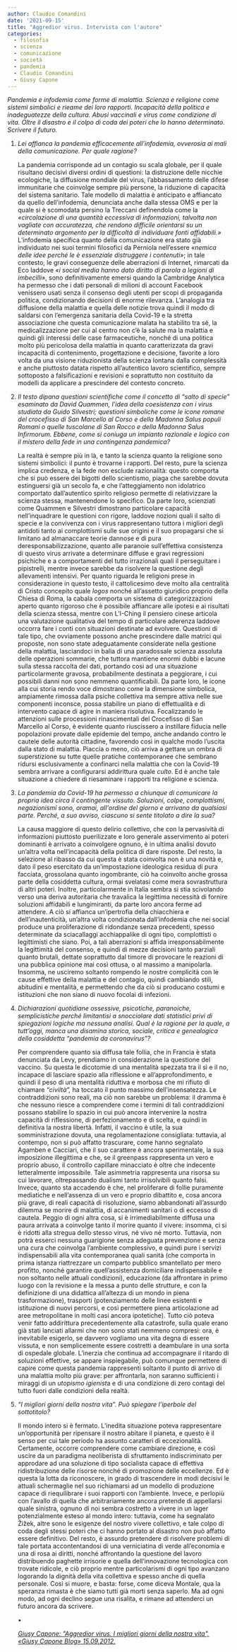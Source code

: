 ```yaml
---
author: Claudio Comandini
date: '2021-09-15'
title: "Aggredior virus. Intervista con l'autore"
categories:
  - filosofia
  - scienza
  - comunicazione
  - società
  - pandemia
  - Claudio Comandini
  - Giusy Capone
---
```


*Pandemia e infodemia come forme di malattia. Scienza e religione come sistemi simbolici e rieame dei loro rapporti. Incapacità della politica e inadeguatezze della cultura. Abusi vaccinali e virus come condizione di vita. Oltre il disastro e* *il colpo di coda dei poteri che lo hanno determinato. Scrivere il futuro.*

1.  *Lei affianca la pandemia efficacemente all’infodemia, ovverosia ai mali della comunicazione. Per quale ragione?*

    La pandemia corrisponde ad un contagio su scala globale, per il quale risultano decisivi diversi ordini di questioni: la distruzione delle nicchie ecologiche, la diffusione mondiale del virus, l’abbassamento delle difese immunitarie che coinvolge sempre più persone, la riduzione di capacità del sistema sanitario. Tale modello di malattia è anticipato e affiancato da quello dell’infodemia, denunciata anche dalla stessa OMS e per la quale si è scomodata persino la Treccani definendola come la *«circolazione di una quantità eccessiva di informazioni, talvolta non vagliate con accuratezza, che rendono difficile orientarsi su un determinato argomento per la difficoltà di individuare fonti affidabili.»* L’infodemia specifica quanto della comunicazione era stato già individuato nei suoi termini filosofici da Perniola nell’essere *«nemica delle idee perché le è essenziale distruggere i contenuti»*; in tale contesto, le gravi conseguenze delle aberrazioni di Internet, rimarcati da Eco laddove *«i social media hanno dato diritto di parola a legioni di imbecilli»*, sono definitivamente emersi quando la Cambridge Analytica ha permesso che i dati personali di milioni di account Facebook venissero usati senza il consenso degli utenti per scopi di propaganda politica, condizionando decisioni di enorme rilevanza. L’analogia tra diffusione della malattia e quella delle notizie trova quindi il modo di saldarsi con l’emergenza sanitaria della Covid-19 e la stretta associazione che questa comunicazione malata ha stabilito tra sé, la medicalizzazione per cui al centro non c’è la salute ma la malattia e quindi gli interessi delle case farmaceutiche, nonché di una politica molto più pericolosa della malattia in quanto caratterizzata da gravi incapacità di contenimento, progettazione e decisione, favorite a loro volta da una visione riduzionista della scienza lontana dalla complessità e anche piuttosto datata rispetto all’autentico lavoro scientifico, sempre sottoposto a falsificazioni e revisioni e soprattutto non costituito da modelli da applicare a prescindere del contesto concreto.

2.  *Il testo dipana questioni scientifiche come il concetto di “salto di specie” esaminato da David Quammen, l’idea della coesistenza con i virus studiata da Guido Silvestri; questioni simboliche come le icone romane del crocefisso di San Marcello al Corso e della Madonna Salus populi Romani o quelle tuscolane di San Rocco e della Madonna Salus Infirmorum. Ebbene, come si coniuga un impianto razionale e logico con il mistero della fede in una contingenza pandemica?*

    La realtà è sempre più in là, e tanto la scienza quanto la religione sono sistemi simbolici: il punto è trovarne i rapporti. Del resto, pure la scienza implica credenza, e la fede non esclude razionalità: questo comporta che si può essere dei bigotti dello scientismo, piaga che sarebbe dovuta estinguersi già un secolo fa, e che l’atteggiamento non idolatrico comportato dall’autentico spirito religioso permette di relativizzare la scienza stessa, mantenendone lo specifico. Da parte loro, scienziati come Quammen e Silvestri dimostrano particolare capacità nell’inquadrare le questioni con rigore, laddove nozioni quali il salto di specie e la convivenza con i virus rappresentano tuttora i migliori degli antidoti tanto ai complottismi sulle sue origini e il suo propagarsi che si limitano ad almanaccare teorie dannose e di pura deresponsabilizzazione, quanto alle paranoie sull’effettiva consistenza di questo virus arrivate a determinare diffuse e gravi regressioni psichiche e a comportamenti del tutto irrazionali quali il perseguitare i pipistrelli, mentre invece sarebbe da risolvere la questione degli allevamenti intensivi. Per quanto riguarda le religioni prese in considerazione in questo testo, il cattolicesimo deve molto alla centralità di Cristo concepito quale *logos* nonché all’assetto giuridico proprio della Chiesa di Roma, la cabala comporta un sistema di categorizzazioni aperto quanto rigoroso che è possibile affiancare alle ipotesi e ai risultati della scienza stessa, mentre con L’I-Ching il pensiero cinese articola una valutazione qualitativa del tempo di particolare aderenza laddove occorra fare i conti con situazioni destinate ad evolvere. Questioni di tale tipo, che ovviamente possono anche prescindere dalle matrici qui proposte, non sono state adeguatamente considerate nella gestione della malattia, lasciandoci in balia di una paradossale scienza assoluta delle operazioni sommarie, che tuttora mantiene enormi dubbi e lacune sulla stessa raccolta dei dati, portando così ad una situazione particolarmente gravosa, probabilmente destinata a peggiorare, i cui possibili danni non sono nemmeno quantificabili. Da parte loro, le icone alla cui storia rendo voce dimostrano come la dimensione simbolica, ampiamente rimossa dalla psiche collettiva ma sempre attiva nelle sue componenti inconsce, possa stabilire un piano di effettualità e di intervento capace di agire in maniera risolutiva. Focalizzando le attenzioni sulle processioni rinascimentali del Crocefisso di San Marcello al Corso, è evidente quanto riuscissero a instillare fiducia nelle popolazioni provate dalle epidemie del tempo, anche andando contro le cautele delle autorità cittadine, favorendo così in qualche modo l’uscita dalla stato di malattia. Piaccia o meno, ciò arriva a gettare un ombra di superstizione su tutte quelle pratiche contemporanee che sembrano ridursi esclusivamente a confinarci nella malattia che con la Covid-19 sembra arrivare a configurarsi addirittura quale *culto*. Ed è anche tale situazione a chiedere di riesaminare i rapporti tra religione e scienza.

3.  *La pandemia da Covid-19 ha permesso a chiunque di comunicare la propria idea circa il contingente vissuto. Soluzioni, colpe, complottismi, negazionismi sono, oramai, all'ordine del giorno e arrivano da qualsiasi parte. Perché, a suo avviso, ciascuno si sente titolato a dire la sua?*

    La causa maggiore di questo delirio collettivo, che con la pervasività di informazioni piuttosto puerilizzate e loro generale asservimento ai poteri dominanti è arrivato a coinvolgere ognuno, è in ultima analisi dovuto un’altra volta nell’incapacità della politica di dare risposte. Del resto, la selezione al ribasso da cui questa è stata coinvolta non è una novità e, dato il peso esercitato da un’impostazione ideologica residua di pura facciata, grossolana quanto ingombrante, ciò ha coinvolto anche grossa parte della cosiddetta cultura, ormai svelatasi come mera sovrastruttura di altri poteri. Inoltre, particolarmente in Italia sembra si stia scivolando verso una deriva autoritaria che travalica la legittima necessità di fornire soluzioni affidabili e lungimiranti, da parte loro ancora ferme ad attendere. A ciò si affianca un’ipertrofia della chiacchiera e dell’inautenticità, un’altra volta condizionata dall’infodemia che nei social produce una proliferazione di ridondanze senza precedenti, spesso determinate da sciacallaggi acchiappalike di ogni tipo, complottisti o legittimisti che siano. Poi, a tali aberrazioni si affida irresponsabilmente la legittimità del consenso, e quindi di mezze decisioni tanto parziali quanto brutali, dettate soprattutto dal timore di provocare le reazioni di una pubblica opinione mai così ottusa, o al massimo a manipolarla. Insomma, ne usciremo soltanto rompendo le nostre complicità con le cause effettive della malattia e del contagio, quindi cambiando stili, abitudini e mentalità, e permettendo che da ciò si producano costumi e istituzioni che non siano di nuovo focolai di infezioni.

4.  *Dichiarazioni quotidiane ossessive, psicotiche, paranoiche, semplicistiche perché limitantisi a snocciolare dati statistici privi di spiegazioni logiche ma nessuna analisi. Qual è la ragione per la quale, a tutt’oggi, manca una disamina storica, sociale, critica e genealogica della cosiddetta “pandemia da coronavirus”?*

    Per comprendere quanto sia diffusa tale follia, che in Francia è stata denunciata da Levy, prendiamo in considerazione la questione del vaccino. Su questa le dicotomie di una mentalità spezzata tra il sì e il no, incapace di lasciare spazio alla riflessione e all’approfondimento, e quindi il peso di una mentalità riduttiva e morbosa che mi rifiuto di chiamare *“civiltà”,* ha toccato il punto massimo dell’insensatezza. Le contraddizioni sono reali, ma ciò non sarebbe un problema: il dramma è che nessuno riesce a comprendere come i termini di tali contraddizioni possano stabilire lo spazio in cui può ancora intervenire la nostra capacità di riflessione, di perfezionamento e di scelta, e quindi in definitiva la nostra libertà. Infatti, il vaccino è utile, la sua somministrazione dovuta, una regolamentazione consigliata: tuttavia, al contempo, non si può affatto trascurare, come hanno segnalato Agamben e Cacciari, che il suo carattere è ancora sperimentale, la sua imposizione illegittima e che, se il greenpass rappresenta un vero e proprio abuso, il controllo capillare minacciato è oltre che indecente letteralmente impossibile. Tale asimmetria rappresenta una risorsa su cui lavorare, oltrepassando dualismi tanto irrisolvibili quanto falsi. Invece, quanto sta accadendo è che, nel proliferare di follie puramente mediatiche e nell’assenza di un vero e proprio dibattito e, cosa ancora più grave, di reali capacità di risoluzione, siamo abbandonati all’assurdo dilemma se morire di malattia, di accanimenti sanitari o di eccesso di cautela. Peggio di ogni altra cosa, si è irrimediabilmente diffusa una paura arrivata a coinvolge tanto il morire quanto il vivere: insomma, ci si è ridotti alla stregua dello stesso virus, né vivo né morto. Tuttavia, non potrà esserci nessuna guarigione senza adeguata prevenzione e senza una cura che coinvolga l’ambiente complessivo, e quindi pure i servizi indispensabili alla vita contemporanea quali sanità (che comporta in prima istanza riattrezzare un comparto pubblico smantellato per mero profitto, nonché garantire quell’assistenza domiciliare indispensabile e non soltanto nelle attuali condizioni), educazione (da affrontare in primo luogo con la revisione e la messa a punto delle strutture, e con la definizione di una didattica all’altezza di un mondo in piena trasformazione), trasporti (potenziamento delle linee esistenti e istituzione di nuovi percorsi, e così permettere piena articolazione ad aree metropolitane in molti casi ancora ipotetiche). Tutto ciò poteva venir fatto addirittura precedentemente alla catastrofe, sulla quale erano già stati lanciati allarmi che non sono stati nemmeno compresi: ora, è inevitabile esigerlo, se davvero vogliamo una vita degna di essere vissuta, e non semplicemente essere costretti a deambulare in una sorta di ospedale globale. L’inerzia che continua ad accompagnare il ritardo di soluzioni effettive, se appare inspiegabile, può comunque permettere di capire come questa pandemia rappresenti soltanto il punto di arrivo di una malattia molto più grave: per affrontarla, non saranno sufficienti i miraggi di un *utopismo igienist*a e di una condizione di zero contagi del tutto fuori dalle condizioni della realtà.

5.  *“I migliori giorni della nostra vita”. Può spiegare l’iperbole del sottotitolo?*

    Il mondo intero si è fermato. L’inedita situazione poteva rappresentare un’opportunità per ripensare il nostro abitare il pianeta, e questo è il senso per cui tale periodo ha assunto caratteri di eccezionalità. Certamente, occorre comprendere come cambiare direzione, e così uscire da un paradigma neoliberista di sfruttamento indiscriminato per approdare ad una soluzione di tipo socialista capace di effettiva ridistribuzione delle risorse nonché di promozione delle eccellenze. Ed è questa la lotta da riconoscere, in grado di trascendere in modi decisivi le attuali schermaglie nel suo richiamarsi ad un modello di produzione capace di riequilibrare i suoi rapporti con l’ambiente. Invece, e perlopiù con l’avallo di quella che arbitrariamente ancora pretende di appellarsi quale sinistra, ognuno di noi sembra costretto a vivere in un lager potenzialmente esteso al mondo intero: tuttavia, come ha segnalato Žižek, altre sono le esigenze del nostro vivere collettivo, e tale colpo di coda degli stessi poteri che ci hanno portato al disastro non può affatto essere definitivo. Del resto, è assurdo pretendere di risolvere problemi di tale portata accontentandosi di una verniciatina di verde all’economia e una di rosa ai diritti, nonché affrontando la questione del lavoro distribuendo paghette irrisorie e quella dell’innovazione tecnologica con trovate ridicole, e ciò proprio mentre particolarismi di ogni tipo avanzano logorando la dignità della vita collettiva e spesso anche di quella personale. Così si muore, e basta: forse, come diceva Montale, qua la speranza rimasta è che siamo tutti già morti senza saperlo. Ma ad ogni modo, ad ogni declino segue una risalita, e rimane ad attenderci un futuro ancora da scrivere.

    •

    [*Giusy Capone: "Aggredior virus. I migliori giorni della nostra vita", «Giusy Capone Blog» 15.09.2012.*](https://giusycapone.home.blog/2021/09/15/aggredior-virus-i-migliori-giorni-della-nostra-vita/?fbclid=IwAR27486dXh93A5QCoSs0DdlCgg272iog4eTdgg2tmELIXHa0OMA3qfnvZb0)
